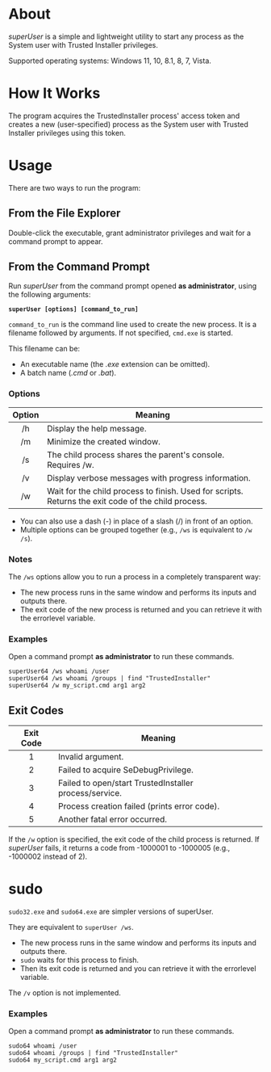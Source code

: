 # About
_superUser_ is a simple and lightweight utility to start any process as the System user with Trusted Installer privileges.

Supported operating systems: Windows 11, 10, 8.1, 8, 7, Vista.

# How It Works
The program acquires the TrustedInstaller process' access token and creates a new (user-specified) process as the System user with Trusted Installer privileges using this token.

# Usage
There are two ways to run the program:

## From the File Explorer
Double-click the executable, grant administrator privileges and wait for a command prompt to appear.

## From the Command Prompt
Run _superUser_ from the command prompt opened __as administrator__, using the following arguments:

__`superUser [options] [command_to_run]`__


`command_to_run` is the command line used to create the new process. It is a filename followed by arguments. If not specified, `cmd.exe` is started.

This filename can be:
- An executable name (the _.exe_ extension can be omitted).
- A batch name (_.cmd_ or _.bat_).


### Options

| Option |                           Meaning                           |
|:------:|-------------------------------------------------------------|
|   /h   | Display the help message.                                   |
|   /m   | Minimize the created window.                                |
|   /s   | The child process shares the parent's console. Requires /w. |
|   /v   | Display verbose messages with progress information.         |
|   /w   | Wait for the child process to finish. Used for scripts.<br />Returns the exit code of the child process. |

- You can also use a dash (-) in place of a slash (/) in front of an option.
- Multiple options can be grouped together (e.g., `/ws` is equivalent to `/w /s`).


### Notes

The `/ws` options allow you to run a process in a completely transparent way:

- The new process runs in the same window and performs its inputs and outputs there.
- The exit code of the new process is returned and you can retrieve it with the errorlevel variable.


### Examples

Open a command prompt __as administrator__ to run these commands.

	superUser64 /ws whoami /user
	superUser64 /ws whoami /groups | find "TrustedInstaller"
	superUser64 /w my_script.cmd arg1 arg2


## Exit Codes

| Exit Code |                        Meaning                         |
|:---------:|--------------------------------------------------------|
|     1     | Invalid argument.                                      |
|     2     | Failed to acquire SeDebugPrivilege.                    |
|     3     | Failed to open/start TrustedInstaller process/service. |
|     4     | Process creation failed (prints error code).           |
|     5     | Another fatal error occurred.                          |

If the `/w` option is specified, the exit code of the child process is returned.
If _superUser_ fails, it returns a code from -1000001 to -1000005 (e.g., -1000002 instead of 2).


# sudo

`sudo32.exe` and `sudo64.exe` are simpler versions of superUser.

They are equivalent to `superUser /ws`.

- The new process runs in the same window and performs its inputs and outputs there.
- `sudo` waits for this process to finish.
- Then its exit code is returned and you can retrieve it with the errorlevel variable.

The `/v` option is not implemented.


### Examples

Open a command prompt __as administrator__ to run these commands.

	sudo64 whoami /user
	sudo64 whoami /groups | find "TrustedInstaller"
	sudo64 my_script.cmd arg1 arg2
